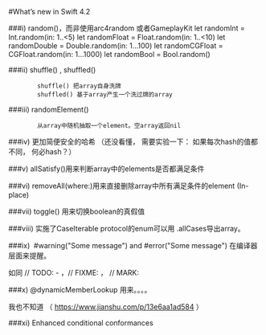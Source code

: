#What’s new in Swift 4.2

###i) random()，而非使用arc4random 或者GameplayKit
			let randomInt = Int.random(in: 1..<5)
			let randomFloat = Float.random(in: 1..<10)
			let randomDouble = Double.random(in: 1...100)
			let randomCGFloat = CGFloat.random(in: 1...1000)
			let randomBool = Bool.random()
			
###ii) shuffle() , shuffled()

			shuffle() 把array自身洗牌
			shuffled() 基于array产生一个洗过牌的array
			
###iii) randomElement()

			从array中随机抽取一个element。空array返回nil
			
###iv) 更加简便安全的哈希 （还没看懂， 需要实验一下： 如果每次hash的值都不同， 何必hash？）  


###v) allSatisfy()用来判断array中的elements是否都满足条件  


###vi) removeAll(where:)用来直接删除array中所有满足条件的element (In-place)



###vii) toggle() 用来切换boolean的真假值



###viii) 实施了CaseIterable protocol的enum可以用 .allCases导出array。



###ix)  #warning("Some message") and #error("Some message") 在编译器层面来提醒。 


如同 // TODO: -  ，// FIXME: ， // MARK:  

###x) @dynamicMemberLookup 用来。。。。

我也不知道 （ https://www.jianshu.com/p/13e6aa1ad584 ）




###xi) Enhanced conditional conformances
